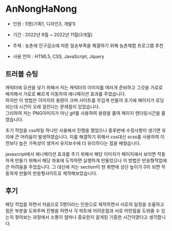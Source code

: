<h1>AnNongHaNong</h1>

<ul>
  <li><p>인원 : 5명(기획1, 디자인3, 개발1)</p></li>
  <li><p>기간 : 2022년 9월 ~ 2022년 11월(3개월)</p></li>
  <li><p>주제 : 농촌에 인구감소에 따른 일손부족을 해결하기 위해 농촌체험 프로그램 추천</p> </li>
  <li><p>사용 언어 : HTML5, CSS, JavaScript, Jquery</p></li>
</ul>

<h2>트러블 슈팅</h2>
<p>
  캐릭터에 모션을 넣기 위해서 저는 캐릭터의 이미지를 여러개 준비하고 그것을 가로로 배치해서 가로로 빠르게 이동하여 애니메이션 효과를 주었습니다.<br/>
  하지만 이 방법은 이미지의 용량이 크며 사이트를 무겁게 만들어 초기에 페이지가 로딩되는데 시간이 오래 걸린다는 문제점이 있었습니다.<br/>
  그리하여 저는 PNG이미지가 아닌 gif를 사용하여 용량을 줄여 페이지 렌더링시간을 줄였습니다.
</p>
<p>
  초기 작업을 css파일 하나만 사용해서 진행을 했었으나 중후반에 수정사항이 생기면 유지에 큰 어려움이 발생하였습니다. 이를 해결하기 위해서
  css대신 scss를 사용하여 이전보다 높은 가독성이 생겨서 유지보수에 더 유리하다는 점을 배웠습니다.
</p>
<p>
  javascript에서 애니메이션 효과를 주기 위해서 해당 이미지가 페이지에서 보이면 작동하게 만들기 위해서 해당 좌표에 도착하면 실행하게 만들었으나
  이 방법은 반응형작업에 큰 어려움을 주었습니다. 그 대신에 저는 section이 현 화면에 상단 높이가 0이 되면 작동하게 만들어 반응형사이트로 제작해보았습니다.
</p>

<h2>후기</h2>
<p>
  해당 작업을 하면서 처음으로 5명이라는 인원으로 제작하면서 서로의 일정을 조율하고 힘든 부분을 도와주며 진행을 하면서 각 파트에 어려운점과
  서로 어떤점을 도와줄 수 있는지 찾아보는 과정에서 소통이 얼마나 중요한지 알게된 기중한 시간이였다고 생각합니다.
</p>
